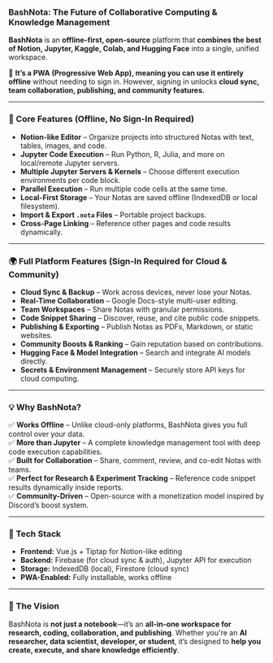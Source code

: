 ### **BashNota: The Future of Collaborative Computing & Knowledge Management**

**BashNota** is an **offline-first, open-source** platform that **combines the best of Notion, Jupyter, Kaggle, Colab, and Hugging Face** into a single, unified workspace.

🚀 **It’s a PWA (Progressive Web App), meaning you can use it entirely offline** without needing to sign in. However, signing in unlocks **cloud sync, team collaboration, publishing, and community features.**

---

### **🔹 Core Features (Offline, No Sign-In Required)**

- **Notion-like Editor** – Organize projects into structured Notas with text, tables, images, and code.
- **Jupyter Code Execution** – Run Python, R, Julia, and more on local/remote Jupyter servers.
- **Multiple Jupyter Servers & Kernels** – Choose different execution environments per code block.
- **Parallel Execution** – Run multiple code cells at the same time.
- **Local-First Storage** – Your Notas are saved offline (IndexedDB or local filesystem).
- **Import & Export `.nota` Files** – Portable project backups.
- **Cross-Page Linking** – Reference other pages and code results dynamically.

---

### **🌍 Full Platform Features (Sign-In Required for Cloud & Community)**

- **Cloud Sync & Backup** – Work across devices, never lose your Notas.
- **Real-Time Collaboration** – Google Docs-style multi-user editing.
- **Team Workspaces** – Share Notas with granular permissions.
- **Code Snippet Sharing** – Discover, reuse, and cite public code snippets.
- **Publishing & Exporting** – Publish Notas as PDFs, Markdown, or static websites.
- **Community Boosts & Ranking** – Gain reputation based on contributions.
- **Hugging Face & Model Integration** – Search and integrate AI models directly.
- **Secrets & Environment Management** – Securely store API keys for cloud computing.

---

### **💡 Why BashNota?**

✅ **Works Offline** – Unlike cloud-only platforms, BashNota gives you full control over your data.  
✅ **More than Jupyter** – A complete knowledge management tool with deep code execution capabilities.  
✅ **Built for Collaboration** – Share, comment, review, and co-edit Notas with teams.  
✅ **Perfect for Research & Experiment Tracking** – Reference code snippet results dynamically inside reports.  
✅ **Community-Driven** – Open-source with a monetization model inspired by Discord’s boost system.

---

### **📌 Tech Stack**

- **Frontend:** Vue.js + Tiptap for Notion-like editing
- **Backend:** Firebase (for cloud sync & auth), Jupyter API for execution
- **Storage:** IndexedDB (local), Firestore (cloud sync)
- **PWA-Enabled:** Fully installable, works offline

---

### **🌟 The Vision**

BashNota is **not just a notebook**—it’s an **all-in-one workspace for research, coding, collaboration, and publishing**. Whether you're an **AI researcher, data scientist, developer, or student**, it’s designed to **help you create, execute, and share knowledge efficiently**.
